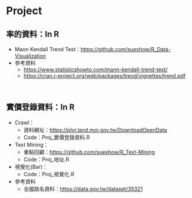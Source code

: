 # Project

## 率的資料：In R
* Mann Kendall Trend Test：https://github.com/sueshow/R_Data-Visualization
* 參考資料
  * https://www.statisticshowto.com/mann-kendall-trend-test/
  * https://cran.r-project.org/web/packages/trend/vignettes/trend.pdf
<br>

## 實價登錄資料：In R
* Crawl：
  * 資料網址：https://plvr.land.moi.gov.tw/DownloadOpenData
  * Code：Proj_實價登錄資料.R
* Text Mining：
  * 重點回顧：https://github.com/sueshow/R_Text-Mining
  * Code：Proj_地址.R
* 視覺化(Bar)：
  * Code：Proj_視覺化.R
* 參考資料
  * 全國路名資料：https://data.gov.tw/dataset/35321
<br>
